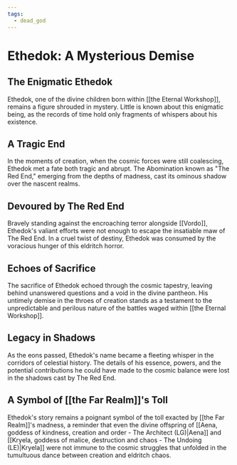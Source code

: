 ```yaml
---
tags:
  - dead_god
---
```

# Ethedok: A Mysterious Demise

## The Enigmatic Ethedok

Ethedok, one of the divine children born within [[the Eternal Workshop]], remains a figure shrouded in mystery. Little is known about this enigmatic being, as the records of time hold only fragments of whispers about his existence.

## A Tragic End

In the moments of creation, when the cosmic forces were still coalescing, Ethedok met a fate both tragic and abrupt. The Abomination known as "The Red End," emerging from the depths of madness, cast its ominous shadow over the nascent realms.

## Devoured by The Red End

Bravely standing against the encroaching terror alongside [[Vordo]], Ethedok's valiant efforts were not enough to escape the insatiable maw of The Red End. In a cruel twist of destiny, Ethedok was consumed by the voracious hunger of this eldritch horror.

## Echoes of Sacrifice

The sacrifice of Ethedok echoed through the cosmic tapestry, leaving behind unanswered questions and a void in the divine pantheon. His untimely demise in the throes of creation stands as a testament to the unpredictable and perilous nature of the battles waged within [[the Eternal Workshop]].

## Legacy in Shadows

As the eons passed, Ethedok's name became a fleeting whisper in the corridors of celestial history. The details of his essence, powers, and the potential contributions he could have made to the cosmic balance were lost in the shadows cast by The Red End.

## A Symbol of [[the Far Realm]]'s Toll

Ethedok's story remains a poignant symbol of the toll exacted by [[the Far Realm]]'s madness, a reminder that even the divine offspring of [[Aena, goddess of kindness, creation and order - The Architect (LG)|Aena]] and [[Kryela, goddess of malice, destruction and chaos - The Undoing (LE)|Kryela]] were not immune to the cosmic struggles that unfolded in the tumultuous dance between creation and eldritch chaos.